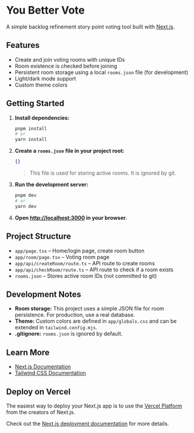 # You Better Vote

A simple backlog refinement story point voting tool built with [Next.js](https://nextjs.org).

## Features

- Create and join voting rooms with unique IDs
- Room existence is checked before joining
- Persistent room storage using a local `rooms.json` file (for development)
- Light/dark mode support
- Custom theme colors

## Getting Started

1. **Install dependencies:**

   ```bash
   pnpm install
   # or
   yarn install
   ```

2. **Create a `rooms.json` file in your project root:**
   ```json
   {}
   ```
   > This file is used for storing active rooms. It is ignored by git.

3. **Run the development server:**
   ```bash
   pnpm dev
   # or
   yarn dev
   ```

4. **Open [http://localhost:3000](http://localhost:3000) in your browser.**

## Project Structure

- `app/page.tsx` – Home/login page, create room button
- `app/room/page.tsx` – Voting room page
- `app/api/createRoom/route.ts` – API route to create rooms
- `app/api/checkRoom/route.ts` – API route to check if a room exists
- `rooms.json` – Stores active room IDs (not committed to git)

## Development Notes

- **Room storage:** This project uses a simple JSON file for room persistence. For production, use a real database.
- **Theme:** Custom colors are defined in `app/globals.css` and can be extended in `tailwind.config.mjs`.
- **.gitignore:** `rooms.json` is ignored by default.

## Learn More

- [Next.js Documentation](https://nextjs.org/docs)
- [Tailwind CSS Documentation](https://tailwindcss.com/docs)

## Deploy on Vercel

The easiest way to deploy your Next.js app is to use the [Vercel Platform](https://vercel.com/new?utm_medium=default-template&filter=next.js&utm_source=create-next-app&utm_campaign=create-next-app-readme) from the creators of Next.js.

Check out the [Next.js deployment documentation](https://nextjs.org/docs/app/building-your-application/deploying) for more details.
